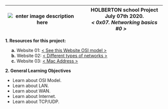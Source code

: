 ![enter image description here](https://www.freeiconspng.com/uploads/places-icon-8.png)|&nbsp;&nbsp;&nbsp;&nbsp;&nbsp;HOLBERTON school Project<br>&nbsp;&nbsp;&nbsp;&nbsp;&nbsp;July 07th 2020.<br>&nbsp;&nbsp;&nbsp;&nbsp;&nbsp;*< 0x07. Networking basics #0 >*|
|--|--|
**1. Resources for this project:**  

&nbsp;&nbsp;&nbsp;&nbsp;&nbsp;**a.** Website 01:  [< See this Website OSI model >](https://en.wikipedia.org/wiki/OSI_model)  
&nbsp;&nbsp;&nbsp;&nbsp;&nbsp;**b.** Website 02: [< Different types of networks >](https://www.lifewire.com/lans-wans-and-other-area-networks-817376)  
&nbsp;&nbsp;&nbsp;&nbsp;&nbsp;**c.** Website 03:   [< Mac Address >](https://whatismyipaddress.com/mac-address)  

**2. General Learning Objectives**
- Learn about OSI Model.  
- Learn about LAN.  
- Learn about WAN.  
- Learn about Internet.  
- Learn about TCP/UDP.  

